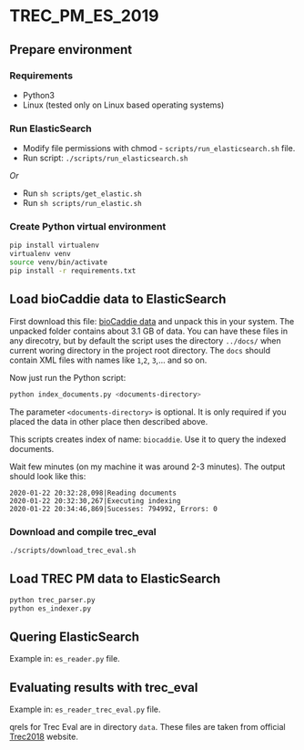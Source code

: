 # TREC_PM_ES_2019
## Prepare environment
### Requirements

* Python3
* Linux (tested only on Linux based operating systems)

### Run ElasticSearch

* Modify file permissions with chmod - `scripts/run_elasticsearch.sh` file.
* Run script: `./scripts/run_elasticsearch.sh`

*Or*

* Run `sh scripts/get_elastic.sh`
* Run `sh scripts/run_elastic.sh`

### Create Python virtual environment

```bash
pip install virtualenv
virtualenv venv
source venv/bin/activate
pip install -r requirements.txt
```

## Load bioCaddie data to ElasticSearch

First download this file: [bioCaddie data](https://drive.google.com/open?id=1dnOAgOd_-IC2flZBXMJm0STPy9SATbd2) and unpack this in your system. The unpacked folder contains about 3.1 GB of data. You can have these files in any direcotry, but by default the script uses the directory `../docs/` when current woring directory in the project root directory. The `docs` should contain XML files with names like `1`,`2`, `3`,... and so on. 

Now just run the Python script:
```bash
python index_documents.py <documents-directory>
```
The parameter `<documents-directory>` is optional. It is only required if you placed the data in other place then described above.

This scripts creates index of name: `biocaddie`. Use it to query the indexed documents.

Wait few minutes (on my machine it was around 2-3 minutes). The output should look like this:
```
2020-01-22 20:32:28,098|Reading documents
2020-01-22 20:32:30,267|Executing indexing
2020-01-22 20:34:46,869|Sucesses: 794992, Errors: 0
```

### Download and compile trec_eval

```bash
./scripts/download_trec_eval.sh
```

## Load TREC PM data to ElasticSearch

```bash
python trec_parser.py
python es_indexer.py
```

## Quering ElasticSearch

Example in: `es_reader.py` file.

## Evaluating results with trec_eval

Example in: `es_reader_trec_eval.py` file.

qrels for Trec Eval are in directory `data`. 
These files are taken from official [Trec2018](https://trec.nist.gov/data/precmed2018.html) website.
